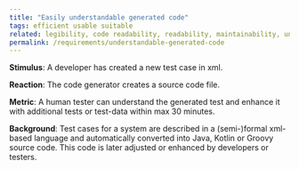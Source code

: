 ```yaml
---
title: "Easily understandable generated code"
tags: efficient usable suitable
related: legibility, code readability, readability, maintainability, understandability
permalink: /requirements/understandable-generated-code
---
```


<div class="quality-requirement" markdown="1">

**Stimulus**: A developer has created a new test case in xml.

**Reaction**: The code generator creates a source code file.

**Metric**: A human tester can understand the generated test and enhance it with additional tests or test-data within max 30 minutes. 

**Background**: Test cases for a system are described in a (semi-)formal xml-based language and automatically converted into Java, Kotlin or Groovy source code. This code is later adjusted or enhanced by developers or testers.

</div><br>




